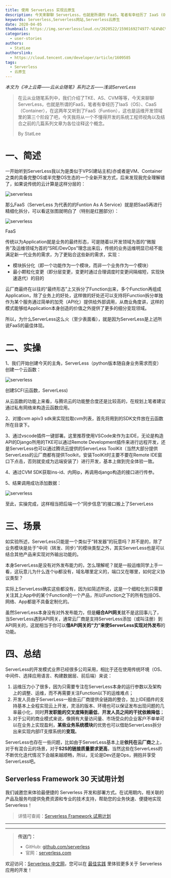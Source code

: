 ```yaml
---
title: 使用 ServerLess 实现云原生
description: 今天来聊聊 ServerLess，也就是所谓的 FaaS，笔者有幸经历了 IaaS (OS)、CaaS (Container)，在这两年又听到了 FaaS (Funtion)，这也是运维开发领域里的第三个阶段了吧，今天我将从一个不懂得开发的系统工程师视角尝试诠释这个概念。
keywords: Serverless,Serverless网站,Serverless云原生
date: 2020-04-05
thumbnail: https://img.serverlesscloud.cn/2020522/1590169274977-%E4%BC%81%E4%B8%9A%E5%BE%AE%E4%BF%A1%E6%88%AA%E5%9B%BE_15901691298526.png
categories:
  - user-stories
authors:
  - StatLee
authorslink:
  - https://cloud.tencent.com/developer/article/1609585
tags:
  - Serverless
  - 云原生
---
```




_本文为《冲上云霄——云从业随笔》系列之五——浅谈ServerLess_

> 在云从业随笔系列中，我们介绍了TKE、AS、CVM等等，今天来聊聊ServerLess，也就是所谓的FaaS，笔者有幸经历了IaaS（OS）、CaaS（Container），在这两年又听到了FaaS（Funtion），这也是运维开发领域里的第三个阶段了吧，今天我将从一个不懂得开发的系统工程师视角以及结合之前的几篇系列文章为各位诠释这个概念。
>
> By StatLee

# **一、简述**

一开始听到ServerLess我以为是类似于VPS(建站主机)亦或者是VM、Container之类的具备完整OS或半完整OS生态的一个全新开发方式，后来发现我完全理解错了，如果说传统的云计算是这样分层的：

![serverless]( https://img.serverlesscloud.cn/2020522/1590169274965-%E4%BC%81%E4%B8%9A%E5%BE%AE%E4%BF%A1%E6%88%AA%E5%9B%BE_15901691298526.png )

那么FaaS（ServerLess 为代表的的Funtion As A Service）就是把SaaS再进行精细化拆分，可以看这张图就明白了（特别是红圈部分）：

![serverless]( https://img.serverlesscloud.cn/2020522/1590169274977-%E4%BC%81%E4%B8%9A%E5%BE%AE%E4%BF%A1%E6%88%AA%E5%9B%BE_15901691298526.png )

FaaS

传统以为Application就是业务的最终形态，可是随着以开发领域为首的“微服务”及运维领域为首的“SRE/DevOps”理念出来后，传统的业务运维明显已经不能满足新一代业务的需求，为了更贴合这些新的需求，实现：

- 模块拆分化（即一个功能作为一个模块，而非一个业务作为一个模块）
- 最小颗粒化变更（即分层变更，变更时通过合理调度时变更间隔缩短，实现快速迭代）的目的

云厂商最终在以往的“最终形态”上又拆分了Function出来，多个Function再组成Application，除了业务上的好处，这样做的好处还可以支持将Function拆分单独作为某个服务通过简单的加壳（API化）提供给外部调用，从商业角度讲，这样的模式能够给Application本身创造的价值之外提供了更多的细分变现领域。

所以，为什么ServerLess这么火（至少表面看），就是因为ServerLess是上述所说FaaS的最佳体现。

# **二、实操**



1、我们开始创建今天的主角，ServerLess（python版本随自身业务需求而变）创建一个云函数：

![serverless]( https://img.serverlesscloud.cn/2020522/1590169274926-%E4%BC%81%E4%B8%9A%E5%BE%AE%E4%BF%A1%E6%88%AA%E5%9B%BE_15901691298526.png )

创建SCF(云函数，ServerLess)

从云函数的功能上来看，与腾讯云的功能整合度还是比较高的，在规划上笔者建议通过私有网络来构造云函数应用。

2、对接cvm apiv3 sdk来实现拉取cvm列表，首先将用到的SDK文件放在云函数所在目录下。

3、通过vscode插件一键部署。这里推荐使用VSCode来作为主IDE，无论是构造API的Django所用的TKE可以通过Remote Development插件来进行远程开发，还是ServerLess也可以通过腾讯云提供的ServerLess ToolKit（当然大部分提供ServerLess的云厂商都有提供Toolkit，安装ToolKit时主要不要在Remote IDE窗口下点击，否则就变成为远端安装了）进行开发，基本上做到完全体验一致。

4、通过CVM SDK获取ins-id、内网ip，再调用django构造的接口进行传参。

5、结果调用成功添加数据：

![serverless]( https://img.serverlesscloud.cn/2020522/1590169515300-%E4%BC%81%E4%B8%9A%E5%BE%AE%E4%BF%A1%E6%88%AA%E5%9B%BE_15901695028122.png )

至此，实操完成，这样相当把后端一个“同步信息”的接口搬上了ServerLess

# **三、场景**

如实验所述，ServerLess只能是一个类似于“转发器”的玩意吗？并不是的，除了业务模块是处于“中间（转发、同步）”的模块类型之外，其实ServerLess也是可以结合其他产品来实现对外输出功能的。

本身ServerLess是没有对外发布能力的，怎么理解呢？就是一般运维同学上手一看，这玩意儿为什么连个ip都没有，域名哪里定义的，端口又在哪里，如何定义协议类型？

实际上ServerLess确实这些都没有，因为如简述所说，这是一个细粒化到只需要关注其上App中的某个Function的一个产品，所以Function之下的所有包括OS、网络、App都是不具备定制化的。

虽然ServerLess本身没有对外发布能力，但是**结合API网关**就不是这回事儿了，当ServerLess遇到API网关，通常云厂商是支持ServerLess添加（或叫注册）到API网关的，这就相当于你可以**借API网关的“力”来使ServerLess实现对外发布**的功能。



# **四、总结**

ServerLess的开发模式业界已经很多公司采用，相比于还在使用传统环境（OS、中间件、选择应用语言、构建数据层、前后端）来说：

1. 运维压力小了很多，因为只需要专注在ServerLess本身的运行参数以及架构上的调整、运维，而不再需要关注Function以下的运维难点；
2. 开发人员由于ServerLess一般由云厂商提供全链路的整合，加上IDE插件的支持基本上全程实现云上开发，灵活的版本、环境也可以保证发布出现问题的几率最小化，同时**开发职能的交叉度降到最低**，**开发人员之间的干扰依赖降低**；
3. 对于公司的商业模式来说，像拥有大量访问量、市场受众的企业客户不单单可以在业务上实现盈利，**某些业务系统模块**的优势也可以借助ServerLess拆分出来实现内部IT支撑系统的**变现**。

ServerLess也存在一些问题，比如由于ServerLess基本上是**依托在云厂商**之上，对于有混合云的场景，对于**S2S的链接质量要求更高**，当然这些在ServerLess的不断优化迭代情况下会越来越顺畅，所以，无论是Dev还是Ops，拥抱并享受ServerLess吧。

## Serverless Framework 30 天试用计划

我们诚邀您来体验最便捷的 Serverless 开发和部署方式。在试用期内，相关联的产品及服务均提供免费资源和专业的技术支持，帮助您的业务快速、便捷地实现 Serverless！

> 详情可查阅：[Serverless Framework 试用计划](https://cloud.tencent.com/document/product/1154/38792)

---
<div id='scf-deploy-iframe-or-md'></div>

---

> **传送门：**
> - GitHub: [github.com/serverless](https://github.com/serverless/serverless/blob/master/README_CN.md)
> - 官网：[serverless.com](https://serverless.com/)

欢迎访问：[Serverless 中文网](https://serverlesscloud.cn/)，您可以在 [最佳实践](https://serverlesscloud.cn/best-practice) 里体验更多关于 Serverless 应用的开发！
